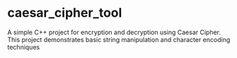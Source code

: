 # caesar_cipher_tool
A simple C++ project for encryption and decryption using Caesar Cipher. This project demonstrates basic string manipulation and character encoding techniques
